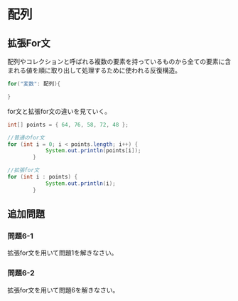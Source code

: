 # 配列

## 拡張For文
配列やコレクションと呼ばれる複数の要素を持っているものから全ての要素に含まれる値を順に取り出して処理するために使われる反復構造。
```java
for("変数": 配列){

}
```
for文と拡張for文の違いを見ていく。

```java
int[] points = { 64, 76, 58, 72, 48 };

//普通のfor文
for (int i = 0; i < points.length; i++) {
			System.out.println(points[i]);
		}

//拡張for文
for (int i : points) {
			System.out.println(i);
		}
```

## 追加問題
### 問題6-1
拡張for文を用いて問題1を解きなさい。

### 問題6-2
拡張for文を用いて問題6を解きなさい。
